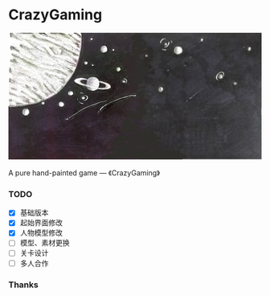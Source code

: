 # CrazyGaming

![](img/background.png)

A pure hand-painted game — 《CrazyGaming》

### TODO

- [x] 基础版本
- [x] 起始界面修改
- [x] 人物模型修改
- [ ] 模型、素材更换
- [ ] 关卡设计
- [ ] 多人合作

### Thanks